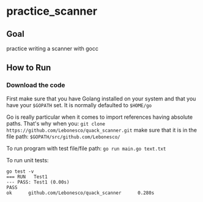 # practice_scanner

## Goal
practice writing a scanner with gocc 

## How to Run

### Download the code

First make sure that you have Golang installed on your system
and that you have your `$GOPATH` set. It is normally
defaulted to `$HOME/go`

Go is really particular when it comes
to import references having absolute paths.
That's why when you:
`git clone https://github.com/Lebonesco/quack_scanner.git`
make sure that it is in the file path:
`$GOPATH/src/github.com/Lebonesco/`

To run program with test file/file path:
`go run main.go text.txt`

To run unit tests:
```
go test -v
=== RUN   Test1
--- PASS: Test1 (0.00s)
PASS
ok      github.com/Lebonesco/quack_scanner      0.280s


```

